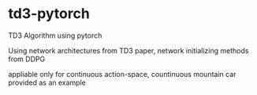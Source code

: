 # td3-pytorch
TD3 Algorithm using pytorch

Using network architectures from TD3 paper, network initializing methods from DDPG

appliable only for continuous action-space, countinuous mountain car provided as an example
